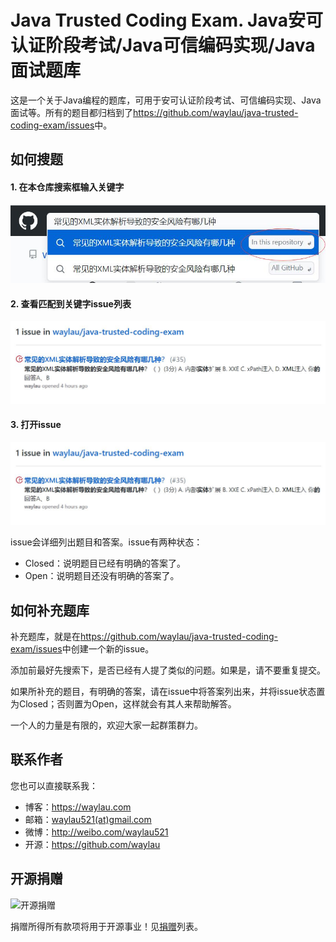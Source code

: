 # Java Trusted Coding Exam. Java安可认证阶段考试/Java可信编码实现/Java面试题库

这是一个关于Java编程的题库，可用于安可认证阶段考试、可信编码实现、Java面试等。所有的题目都归档到了<https://github.com/waylau/java-trusted-coding-exam/issues>中。

## 如何搜题

#### 1. 在本仓库搜索框输入关键字

![](images/java-001.jpg)

#### 2. 查看匹配到关键字issue列表

![](images/java-002.jpg)


#### 3. 打开issue

![](images/java-002.jpg)

issue会详细列出题目和答案。issue有两种状态：

* Closed：说明题目已经有明确的答案了。
* Open：说明题目还没有明确的答案了。

## 如何补充题库

补充题库，就是在<https://github.com/waylau/java-trusted-coding-exam/issues>中创建一个新的issue。

添加前最好先搜索下，是否已经有人提了类似的问题。如果是，请不要重复提交。

如果所补充的题目，有明确的答案，请在issue中将答案列出来，并将issue状态置为Closed；否则置为Open，这样就会有其人来帮助解答。

一个人的力量是有限的，欢迎大家一起群策群力。



 
## 联系作者

您也可以直接联系我：

* 博客：https://waylau.com
* 邮箱：[waylau521(at)gmail.com](mailto:waylau521@gmail.com)
* 微博：http://weibo.com/waylau521
* 开源：https://github.com/waylau



## 开源捐赠



![开源捐赠](https://waylau.com/images/showmethemoney-sm.jpg)

捐赠所得所有款项将用于开源事业！见[捐赠](https://waylau.com/donate)列表。